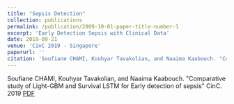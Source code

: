 ```yaml
---
title: "Sepsis Detection"
collection: publications
permalink: /publication/2009-10-01-paper-title-number-1
excerpt: 'Early Detection Sepsis with Clinical Data'
date: 2019-09-21
venue: 'CinC 2019 - Singapore'
paperurl: ''
citation: 'Soufiane CHAMI, Kouhyar Tavakolian, and Naaima Kaabouch. "Comparative study of Light-GBM and Survival LSTM for Early detection of sepsis" CinC. 2019 [PDF](http://www.cinc.org/2019/Program/accepted/367_CinCFinalPDF.pdf)'
---
```


Soufiane CHAMI, Kouhyar Tavakolian, and Naaima Kaabouch. "Comparative study of Light-GBM and Survival LSTM for Early detection of sepsis" CinC. 2019 [PDF](http://www.cinc.org/2019/Program/accepted/367_CinCFinalPDF.pdf)
